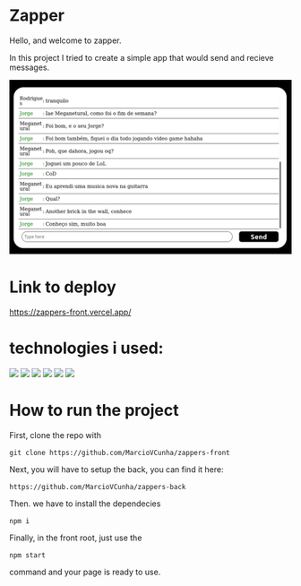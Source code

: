 # Zapper

Hello, and welcome to zapper.

In this project I tried to create a simple app that would send and recieve messages.

<img src='./assets/screenshot.jpg' />

# Link to deploy

https://zappers-front.vercel.app/

# technologies i used:

<img src='https://img.shields.io/badge/HTML5-E34F26?style=for-the-badge&logo=html5&logoColor=white'>
<img src='https://img.shields.io/badge/CSS3-1572B6?style=for-the-badge&logo=css3&logoColor=white'>
<img src='https://img.shields.io/badge/JavaScript-323330?style=for-the-badge&logo=javascript&logoColor=F7DF1E'>
<img src='https://img.shields.io/badge/npm-CB3837?style=for-the-badge&logo=npm&logoColor=white'>
<img src='https://img.shields.io/badge/React-20232A?style=for-the-badge&logo=react&logoColor=61DAFB'>
<img src='https://img.shields.io/badge/Vercel-000000?style=for-the-badge&logo=vercel&logoColor=white'>

# How to run the project

First, clone the repo with

    git clone https://github.com/MarcioVCunha/zappers-front

Next, you will have to setup the back, you can find it here:

    https://github.com/MarcioVCunha/zappers-back

Then. we have to install the dependecies

    npm i

Finally, in the front root, just use the

    npm start
  
command and your page is ready to use.
